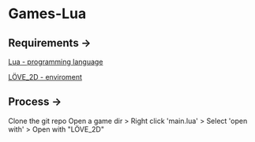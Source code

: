 # Games-Lua

## Requirements ->
[Lua - programming language](https://www.lua.org/download.html)

[LÖVE_2D - enviroment](https://love2d.org)

## Process ->
Clone the git repo
Open a game dir > Right click 'main.lua' > Select 'open with' > Open with "LÖVE_2D"
